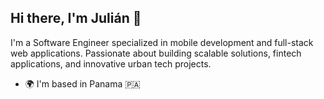 ## Hi there, I'm Julián 👋

I'm a Software Engineer specialized in mobile development and full-stack web applications. Passionate about building scalable solutions, fintech applications, and innovative urban tech projects.

- 🌍  I'm based in Panama 🇵🇦
